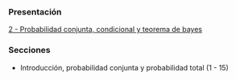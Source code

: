 ### Presentación

[2 - Probabilidad conjunta, condicional y teorema de bayes](https://www.overleaf.com/project/5c37650b3d7cdc5c90609d96)

### Secciones

- Introducción, probabilidad conjunta y probabilidad total (1 - 15)